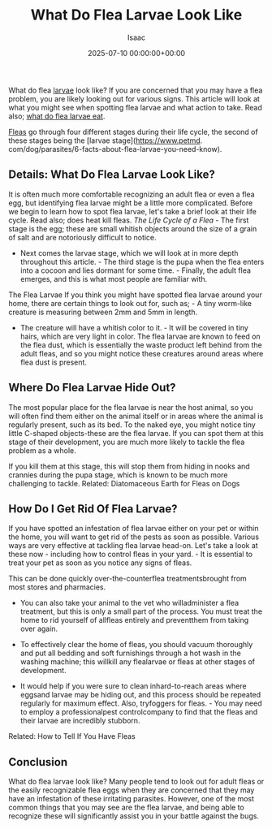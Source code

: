 ﻿---
title: What Do Flea Larvae Look Like
description: What do flea larvae look like? If you are concerned that you may have a flea problem, you are likely looking out for various signs. This article will look at...
slug: /what-do-flea-larvae-look-like/
date: 2025-07-10 00:00:00+00:00
lastmod: 2025-07-10 00:00:00+03:00
author: Isaac
categories:
- Fleas
- Guide
tags:
- fleas
- flea
- larvae
layout: post
---

What do flea [larvae](https://pestpolicy.com/what-do-flea-larvae-eat/) look like? If you are concerned that you may have a flea problem, you are likely looking out for various signs. This article will look at what you might see when spotting flea larvae and what action to take. Read also; [what do flea larvae eat](https://pestpolicy.com/what-do-flea-larvae-eat/).

[Fleas](https://pestpolicy.com/where-do-flea-larvae-live/) go through four different stages during their life cycle, the second of these stages being the [larvae stage](https://www.petmd. com/dog/parasites/6-facts-about-flea-larvae-you-need-know).

##  Details: What Do Flea Larvae Look Like?

It is often much more comfortable recognizing an adult flea or even a flea egg, but identifying flea larvae might be a little more complicated. Before we begin to learn how to spot flea larvae, let's take a brief look at their life cycle. Read also; does heat kill fleas. *The Life Cycle of a Flea* - The first stage is the egg; these are small whitish objects around the size of a grain of salt and are notoriously difficult to notice.

- Next comes the larvae stage, which we will look at in more depth throughout this article. - The third stage is the pupa when the flea enters into a cocoon and lies dormant for some time. - Finally, the adult flea emerges, and this is what most people are familiar with.

The Flea Larvae If you think you might have spotted flea larvae around your home, there are certain things to look out for, such as; - A tiny worm-like creature is measuring between 2mm and 5mm in length.

- The creature will have a whitish color to it. - It will be covered in tiny hairs, which are very light in color. The flea larvae are known to feed on the flea dust, which is essentially the waste product left behind from the adult fleas, and so you might notice these creatures around areas where flea dust is present.

##  Where Do Flea Larvae Hide Out?

The most popular place for the flea larvae is near the host animal, so you will often find them either on the animal itself or in areas where the animal is regularly present, such as its bed. To the naked eye, you might notice tiny little C-shaped objects-these are the flea larvae. If you can spot them at this stage of their development, you are much more likely to tackle the flea problem as a whole.

If you kill them at this stage, this will stop them from hiding in nooks and crannies during the pupa stage, which is known to be much more challenging to tackle. Related: Diatomaceous Earth for Fleas on Dogs

##  How Do I Get Rid Of Flea Larvae?

If you have spotted an infestation of flea larvae either on your pet or within the home, you will want to get rid of the pests as soon as possible. Various ways are very effective at tackling flea larvae head-on. Let's take a look at these now - including how to control fleas in your yard. - It is essential to treat your pet as soon as you notice any signs of fleas.

This can be done quickly over-the-counterflea treatmentsbrought from most stores and pharmacies.

- You can also take your animal to the vet who willadminister a flea treatment, but this is only a small part of the process. You must treat the home to rid yourself of allfleas entirely and preventthem from taking over again.

- To effectively clear the home of fleas, you should vacuum thoroughly and put all bedding and soft furnishings through a hot wash in the washing machine; this willkill any flealarvae or fleas at other stages of development.

- It would help if you were sure to clean inhard-to-reach areas where eggsand larvae may be hiding out, and this process should be repeated regularly for maximum effect. Also, tryfoggers for fleas. - You may need to employ a professionalpest controlcompany to find that the fleas and their larvae are incredibly stubborn.

Related: How to Tell If You Have Fleas

##  Conclusion

What do flea larvae look like? Many people tend to look out for adult fleas or the easily recognizable flea eggs when they are concerned that they may have an infestation of these irritating parasites. However, one of the most common things that you may see are the flea larvae, and being able to recognize these will significantly assist you in your battle against the bugs.

